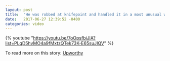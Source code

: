 ```yaml
---
layout: post
title:  "He was robbed at knifepoint and handled it in a most unusual way"
date:   2017-06-27 12:39:52 -0400
categories: video
---
```



{% youtube "https://youtu.be/7oOpsfbiJlA?list=PLqD5hvMO4a9fMxtzQTek73K-E65suJIQV" %}

To read more on this story: [Upworthy](http://www.upworthy.com/a-man-explains-why-he-treated-a-knife-wielding-mugger-with-kindness-and-respect)
